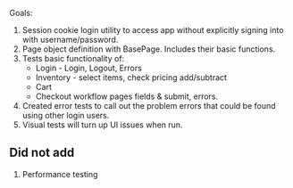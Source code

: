 Goals:

1. Session cookie login utility to access app without explicitly signing into with username/password.
2. Page object definition with BasePage. Includes their basic functions.
3. Tests basic functionality of:
    * Login - Login, Logout, Errors
    * Inventory - select items, check pricing add/subtract
    * Cart
    * Checkout workflow pages fields & submit, errors.
4. Created error tests to call out the problem errors that could be found using other login users.
5. Visual tests will turn up UI issues when run. 

## Did not add
1. Performance testing
